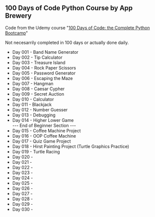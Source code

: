 ## 100 Days of Code Python Course by App Brewery

Code from the Udemy course "[100 Days of Code: the Complete Python Bootcamp](https://www.udemy.com/course/100-days-of-code/)"

Not necesarrily completed in 100 days or actually done daily.

* Day 001 - Band Name Generator
* Day 002 - Tip Calculator
* Day 003 - Treasure Island
* Day 004 - Rock Paper Scissors
* Day 005 - Password Generator
* Day 006 - Escaping the Maze
* Day 007 - Hangman
* Day 008 - Caesar Cypher
* Day 009 - Secret Auction
* Day 010 - Calculator
* Day 011 - Blackjack
* Day 012 - Number Guesser
* Day 013 - Debugging
* Day 014 - Higher Lower Game  
--- End of Beginner Section ---  
* Day 015 - Coffee Machine Project
* Day 016 - OOP Coffee Machine
* Day 017 - Quiz Game Project
* Day 018 - Hirst Painting Project (Turtle Graphics Practice)
* Day 019 - Turtle Racing
* Day 020 -
* Day 021 -
* Day 022 -
* Day 023 -
* Day 024 -
* Day 025 -
* Day 026 -
* Day 027 -
* Day 028 -
* Day 029 -
* Day 030 -

